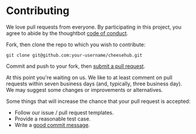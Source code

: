 # Contributing

We love pull requests from everyone. By participating in this project, you
agree to abide by the thoughtbot [code of conduct].

[code of conduct]: https://github.com/cheese-hub/cheesehub/blob/master/CODE_OF_CONDUCT.md

Fork, then clone the repo to which you wish to contribute:

    git clone git@github.com:your-username/cheesehub.git
    
Commit and push to your fork, then [submit a pull request][pr].

[pr]: https://github.com/cheese-hub/cheesehub/compare

At this point you're waiting on us. We like to at least comment on pull requests
within seven business days (and, typically, three business day). We may suggest
some changes or improvements or alternatives.

Some things that will increase the chance that your pull request is accepted:

* Follow our issue / pull request templates.
* Provide a reasonable test case.
* Write a [good commit message][commit].

[commit]: http://tbaggery.com/2008/04/19/a-note-about-git-commit-messages.html
